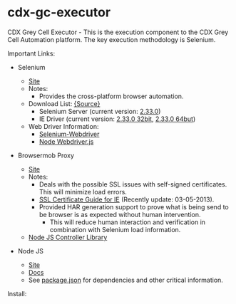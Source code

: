 cdx-gc-executor
===============

CDX Grey Cell Executor - This is the execution component to the CDX Grey Cell Automation platform. The key execution methodology is Selenium.

Important Links:

- Selenium
	- [Site](http://seleniumhq.org)
	- Notes:
		- Provides the cross-platform browser automation. 
	- Download List: [{Source}](http://docs.seleniumhq.org/download/)
		- Selenium Server (current version: [2.33.0](http://selenium.googlecode.com/files/selenium-server-standalone-2.33.0.jar))
		- IE Driver (current version: [2.33.0 32bit](http://code.google.com/p/selenium/downloads/detail?name=IEDriverServer_Win32_2.33.0.zip), [2.33.0 64but](http://code.google.com/p/selenium/downloads/detail?name=IEDriverServer_x64_2.33.0.zip))
	- Web Driver Information:
		- [Selenium-Webdriver](https://code.google.com/p/selenium/wiki/WebDriverJs)
		- [Node Webdriver.js](https://github.com/camme/webdriverjs)

- Browsermob Proxy
	- [Site](http://bmp.lightbody.net/)
	- Notes:
		- Deals with the possible SSL issues with self-signed certificates. This will minimize load errors.
		- [SSL Certificate Guide for IE](http://blog.mogotest.com/2013/03/05/how-to-accept-self-signed-ssl-certificates-in-selenium2/) (Recently update: 03-05-2013).
		- Provided HAR generation support to prove what is being send to be browser is as expected without human intervention.
			- This will reduce human interaction and verification in combination with Selenium load information.
	- [Node JS Controller Library](https://github.com/zzo/browsermob-node)
	
- Node JS
	- [Site](http://nodejs.org/)
	- [Docs](http://nodejs.org/api/)
	- See [package.json](package.json) for dependencies and other critical information.
	
Install:

	